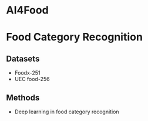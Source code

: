 # AI4Food





# Food Category Recognition
## Datasets
- Foodx-251
- UEC food-256

## Methods
- Deep learning in food category recognition
